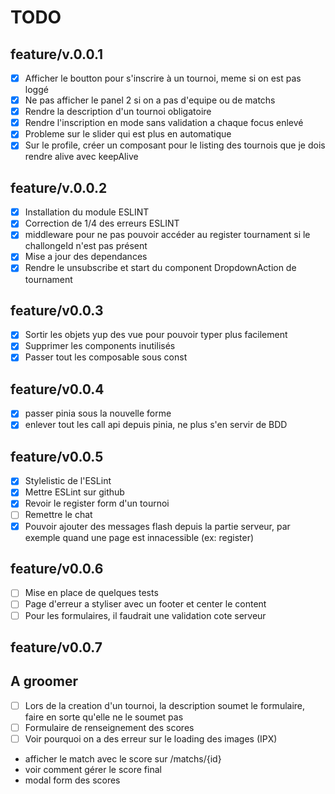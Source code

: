 # TODO

## feature/v.0.0.1
- [x] Afficher le boutton pour s'inscrire à un tournoi, meme si on est pas loggé
- [x] Ne pas afficher le panel 2 si on a pas d'equipe ou de matchs
- [x] Rendre la description d'un tournoi obligatoire
- [x] Rendre l'inscription en mode sans validation a chaque focus enlevé
- [x] Probleme sur le slider qui est plus en automatique
- [x] Sur le profile, créer un composant pour le listing des tournois que je dois rendre alive avec keepAlive
## feature/v.0.0.2
- [x] Installation du module ESLINT
- [x] Correction de 1/4 des erreurs ESLINT
- [x] middleware pour ne pas pouvoir accéder au register tournament si le challongeId n'est pas présent
- [x] Mise a jour des dependances
- [x] Rendre le unsubscribe et start du component DropdownAction de tournament

## feature/v0.0.3
- [x] Sortir les objets yup des vue pour pouvoir typer plus facilement
- [x] Supprimer les components inutilisés
- [x] Passer tout les composable sous const

## feature/v0.0.4
- [x] passer pinia sous la nouvelle forme
- [x] enlever tout les call api depuis pinia, ne plus s'en servir de BDD

## feature/v0.0.5
- [x] Stylelistic de l'ESLint
- [x] Mettre ESLint sur github
- [x] Revoir le register form d'un tournoi
- [ ] Remettre le chat
- [x] Pouvoir ajouter des messages flash depuis la partie serveur, par exemple quand une page est innacessible (ex: register)

## feature/v0.0.6
- [ ] Mise en place de quelques tests
- [ ] Page d'erreur a styliser avec un footer et center le content
- [ ] Pour les formulaires, il faudrait une validation cote serveur

## feature/v0.0.7

## A groomer
- [ ] Lors de la creation d'un tournoi, la description soumet le formulaire, faire en sorte qu'elle ne le soumet pas
- [ ] Formulaire de renseignement des scores
- [ ] Voir pourquoi on a des erreur sur le loading des images (IPX)

- afficher le match avec le score sur /matchs/{id}
- voir comment gérer le score final
- modal form des scores